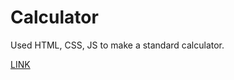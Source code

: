# Calculator

Used HTML, CSS, JS to make a standard calculator.

[LINK](https://hsahu615.github.io/Calculator/)
